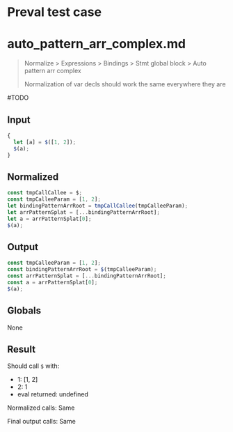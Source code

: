 # Preval test case

# auto_pattern_arr_complex.md

> Normalize > Expressions > Bindings > Stmt global block > Auto pattern arr complex
>
> Normalization of var decls should work the same everywhere they are

#TODO

## Input

`````js filename=intro
{
  let [a] = $([1, 2]);
  $(a);
}
`````

## Normalized

`````js filename=intro
const tmpCallCallee = $;
const tmpCalleeParam = [1, 2];
let bindingPatternArrRoot = tmpCallCallee(tmpCalleeParam);
let arrPatternSplat = [...bindingPatternArrRoot];
let a = arrPatternSplat[0];
$(a);
`````

## Output

`````js filename=intro
const tmpCalleeParam = [1, 2];
const bindingPatternArrRoot = $(tmpCalleeParam);
const arrPatternSplat = [...bindingPatternArrRoot];
const a = arrPatternSplat[0];
$(a);
`````

## Globals

None

## Result

Should call `$` with:
 - 1: [1, 2]
 - 2: 1
 - eval returned: undefined

Normalized calls: Same

Final output calls: Same
